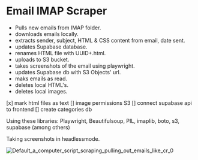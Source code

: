 # Email IMAP Scraper

* Pulls new emails from IMAP folder.
* downloads emails locally.
* extracts sender, subject, HTML & CSS content from email, date sent.
* updates Supabase database.
* renames HTML file with UUID+.html.
* uploads to S3 bucket.
* takes screenshots of the email using playwright.
* updates Supabase db with S3 Objects' url.
* maks emails as read.
* deletes local HTML's.
* deletes local images.

[x] mark html files as text
[] image permissions S3
[] connect supabase api to frontend
[] create categories db

Using these libraries: Playwright, Beautifulsoup, PIL, imaplib, boto, s3, supabase (among others)

Taking screenshots in headlessmode.

![Default_a_computer_script_scraping_pulling_out_emails_like_cr_0](https://github.com/rogergarciaseo/EmailScrapper/assets/96830104/94c97def-fe30-4b3f-940f-4ea39326d562)
